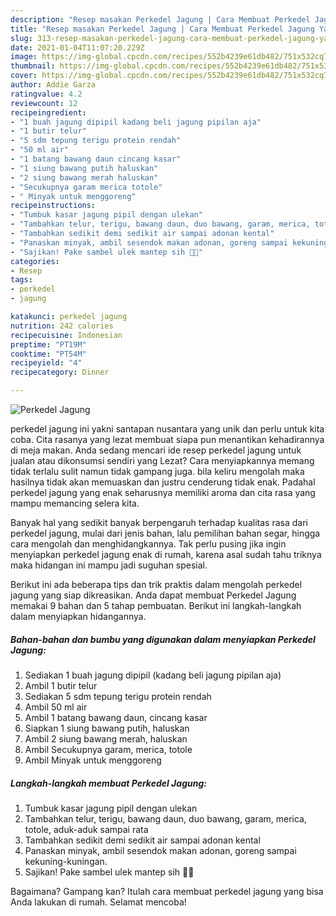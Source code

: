```yaml
---
description: "Resep masakan Perkedel Jagung | Cara Membuat Perkedel Jagung Yang Enak Dan Lezat"
title: "Resep masakan Perkedel Jagung | Cara Membuat Perkedel Jagung Yang Enak Dan Lezat"
slug: 313-resep-masakan-perkedel-jagung-cara-membuat-perkedel-jagung-yang-enak-dan-lezat
date: 2021-01-04T11:07:20.229Z
image: https://img-global.cpcdn.com/recipes/552b4239e61db482/751x532cq70/perkedel-jagung-foto-resep-utama.jpg
thumbnail: https://img-global.cpcdn.com/recipes/552b4239e61db482/751x532cq70/perkedel-jagung-foto-resep-utama.jpg
cover: https://img-global.cpcdn.com/recipes/552b4239e61db482/751x532cq70/perkedel-jagung-foto-resep-utama.jpg
author: Addie Garza
ratingvalue: 4.2
reviewcount: 12
recipeingredient:
- "1 buah jagung dipipil kadang beli jagung pipilan aja"
- "1 butir telur"
- "5 sdm tepung terigu protein rendah"
- "50 ml air"
- "1 batang bawang daun cincang kasar"
- "1 siung bawang putih haluskan"
- "2 siung bawang merah haluskan"
- "Secukupnya garam merica totole"
- " Minyak untuk menggoreng"
recipeinstructions:
- "Tumbuk kasar jagung pipil dengan ulekan"
- "Tambahkan telur, terigu, bawang daun, duo bawang, garam, merica, totole, aduk-aduk sampai rata"
- "Tambahkan sedikit demi sedikit air sampai adonan kental"
- "Panaskan minyak, ambil sesendok makan adonan, goreng sampai kekuning-kuningan."
- "Sajikan! Pake sambel ulek mantep sih 👍🏻"
categories:
- Resep
tags:
- perkedel
- jagung

katakunci: perkedel jagung 
nutrition: 242 calories
recipecuisine: Indonesian
preptime: "PT19M"
cooktime: "PT54M"
recipeyield: "4"
recipecategory: Dinner

---
```



![Perkedel Jagung](https://img-global.cpcdn.com/recipes/552b4239e61db482/751x532cq70/perkedel-jagung-foto-resep-utama.jpg)


perkedel jagung ini yakni santapan nusantara yang unik dan perlu untuk kita coba. Cita rasanya yang lezat membuat siapa pun menantikan kehadirannya di meja makan.
Anda sedang mencari ide resep perkedel jagung untuk jualan atau dikonsumsi sendiri yang Lezat? Cara menyiapkannya memang tidak terlalu sulit namun tidak gampang juga. bila keliru mengolah maka hasilnya tidak akan memuaskan dan justru cenderung tidak enak. Padahal perkedel jagung yang enak seharusnya memiliki aroma dan cita rasa yang mampu memancing selera kita.

Banyak hal yang sedikit banyak berpengaruh terhadap kualitas rasa dari perkedel jagung, mulai dari jenis bahan, lalu pemilihan bahan segar, hingga cara mengolah dan menghidangkannya. Tak perlu pusing jika ingin menyiapkan perkedel jagung enak di rumah, karena asal sudah tahu triknya maka hidangan ini mampu jadi suguhan spesial.




Berikut ini ada beberapa tips dan trik praktis dalam mengolah perkedel jagung yang siap dikreasikan. Anda dapat membuat Perkedel Jagung memakai 9 bahan dan 5 tahap pembuatan. Berikut ini langkah-langkah dalam menyiapkan hidangannya.

<!--inarticleads1-->

##### Bahan-bahan dan bumbu yang digunakan dalam menyiapkan Perkedel Jagung:

1. Sediakan 1 buah jagung dipipil (kadang beli jagung pipilan aja)
1. Ambil 1 butir telur
1. Sediakan 5 sdm tepung terigu protein rendah
1. Ambil 50 ml air
1. Ambil 1 batang bawang daun, cincang kasar
1. Siapkan 1 siung bawang putih, haluskan
1. Ambil 2 siung bawang merah, haluskan
1. Ambil Secukupnya garam, merica, totole
1. Ambil  Minyak untuk menggoreng




<!--inarticleads2-->

##### Langkah-langkah membuat Perkedel Jagung:

1. Tumbuk kasar jagung pipil dengan ulekan
1. Tambahkan telur, terigu, bawang daun, duo bawang, garam, merica, totole, aduk-aduk sampai rata
1. Tambahkan sedikit demi sedikit air sampai adonan kental
1. Panaskan minyak, ambil sesendok makan adonan, goreng sampai kekuning-kuningan.
1. Sajikan! Pake sambel ulek mantep sih 👍🏻




Bagaimana? Gampang kan? Itulah cara membuat perkedel jagung yang bisa Anda lakukan di rumah. Selamat mencoba!
